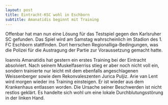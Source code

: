 ```yaml
---
layout: post
title: Eintracht-KSC wohl in Eschborn
subtitle: Amanatidis beginnt mit Training
---
```


Offenbar hat man nun eine Lösung für das Testspiel gegen den Karlsruher SC gefunden. Das Spiel wird am Samstag wahrscheinlich im Stadion des 1. FC Eschborn stattfinden. Dort herrschen Regionalliga-Bedingungen, was die Polizei für die Austragung der Partie zur Voraussetzung gemacht hatte.

Ioannis Amanatidis hat gestern ein erstes Training bei der Eintracht absolviert. Nach seinem Muskelfaserriss stieg er aber noch nicht voll ein, sondern trainierte nur leicht mit dem ebenfalls angeschlagenen Weissenberger sowie dem Rekonvaleszenten Jurica Puljiz. Arie van Lent wird morgen wieder ins Training einsteigen. Er ist wieder aus dem Krankenhaus entlassen worden. Die Ursache seiner Beschwerden ist nicht restlos geklärt. Es handelte sich wohl um eine lokale Durchblutungsstörung in der linken Hand.

